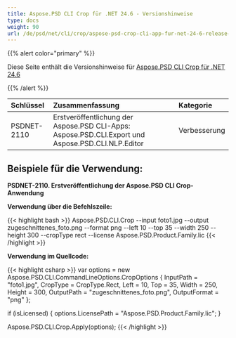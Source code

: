 ```yaml
---
title: Aspose.PSD CLI Crop für .NET 24.6 - Versionshinweise
type: docs
weight: 90
url: /de/psd/net/cli/crop/aspose-psd-crop-cli-app-fur-net-24-6-release-notes/
---
```


{{% alert color="primary" %}}

Diese Seite enthält die Versionshinweise für [Aspose.PSD CLI Crop für .NET 24.6](https://www.nuget.org/packages/Aspose.PSD.CLI.Crop/)

{{% /alert %}}

| **Schlüssel** | **Zusammenfassung**                                                                              | **Kategorie** |
|:--------------|:-----------------------------------------------------------------------------------------------|:-------------|
| PSDNET-2110   | Erstveröffentlichung der Aspose.PSD CLI-Apps: Aspose.PSD.CLI.Export und Aspose.PSD.CLI.NLP.Editor |  Verbesserung |


## **Beispiele für die Verwendung:**

**PSDNET-2110. Erstveröffentlichung der Aspose.PSD CLI Crop-Anwendung**

**Verwendung über die Befehlszeile:**

{{< highlight bash >}}
Aspose.PSD.CLI.Crop --input foto1.jpg --output zugeschnittenes_foto.png --format png --left 10 --top 35 --width 250 --height 300 --cropType rect --license Aspose.PSD.Product.Family.lic
{{< /highlight >}}

**Verwendung im Quellcode:**

{{< highlight csharp >}}
var options = new Aspose.PSD.CLI.CommandLineOptions.CropOptions
{
    InputPath = "foto1.jpg",
    CropType = CropType.Rect,
    Left = 10,
    Top = 35,
    Width = 250,
    Height = 300,
    OutputPath = "zugeschnittenes_foto.png",
    OutputFormat = "png"
};


if (isLicensed)
{
    options.LicensePath = "Aspose.PSD.Product.Family.lic";
}

Aspose.PSD.CLI.Crop.Apply(options);
{{< /highlight >}}
